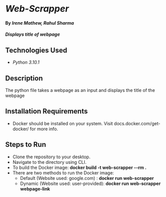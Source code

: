 # _Web-Scrapper_

#### By _**Irene Mathew, Rahul Sharma**_

#### _Displays title of webpage_

## Technologies Used

* _Python 3.10.1_

## Description

The python file takes a webpage as an input and displays the title of the webpage

## Installation Requirements

* Docker should be installed on your system. Visit docs.docker.com/get-docker/ for more info.

## Steps to Run

* Clone the repository to your desktop.
* Navigate to the directory using CLI.
* To build the Docker image: **docker build -t web-scrapper --rm .**
* There are two methods to run the Docker image:
    * Default (Website used: google.com) : **docker run web-scrapper**
    * Dynamic (Website used: user-provided): **docker run web-scrapper webpage-link**
